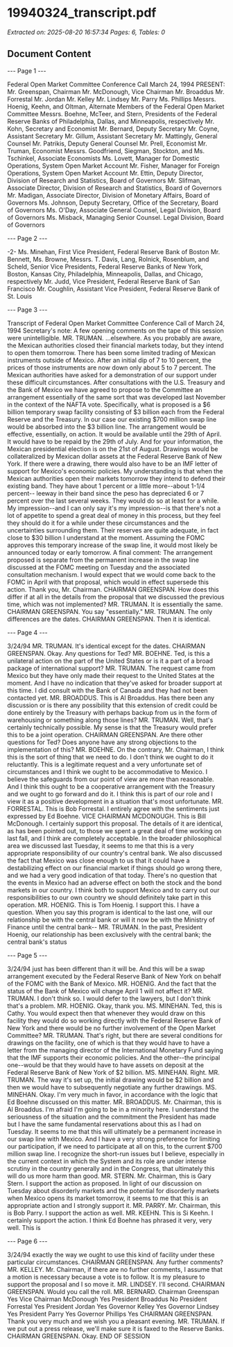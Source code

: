 # 19940324_transcript.pdf

*Extracted on: 2025-08-20 16:57:34*
*Pages: 6, Tables: 0*

## Document Content

--- Page 1 ---

Federal Open Market Committee
Conference Call
March 24, 1994
PRESENT: Mr. Greenspan, Chairman
Mr. McDonough, Vice Chairman
Mr. Broaddus
Mr. Forrestal
Mr. Jordan
Mr. Kelley
Mr. Lindsey
Mr. Parry
Ms. Phillips
Messrs. Hoenig, Keehn, and Oltman, Alternate
Members of the Federal Open Market Committee
Messrs. Boehne, McTeer, and Stern, Presidents of
the Federal Reserve Banks of Philadelphia,
Dallas, and Minneapolis, respectively
Mr. Kohn, Secretary and Economist
Mr. Bernard, Deputy Secretary
Mr. Coyne, Assistant Secretary
Mr. Gillum, Assistant Secretary
Mr. Mattingly, General Counsel
Mr. Patrikis, Deputy General Counsel
Mr. Prell, Economist
Mr. Truman, Economist
Messrs. Goodfriend, Siegman, Stockton, and Ms.
Tschinkel, Associate Economists
Ms. Lovett, Manager for Domestic Operations,
System Open Market Account
Mr. Fisher, Manager for Foreign Operations,
System Open Market Account
Mr. Ettin, Deputy Director, Division of Research
and Statistics, Board of Governors
Mr. Slifman, Associate Director, Division of
Research and Statistics, Board of Governors
Mr. Madigan, Associate Director, Division of
Monetary Affairs, Board of Governors
Ms. Johnson, Deputy Secretary, Office of the
Secretary, Board of Governors
Ms. O'Day, Associate General Counsel, Legal
Division, Board of Governors
Ms. Misback, Managing Senior Counsel. Legal
Division, Board of Governors

--- Page 2 ---

-2-
Ms. Minehan, First Vice President, Federal
Reserve Bank of Boston
Mr. Bennett, Ms. Browne, Messrs. T. Davis, Lang,
Rolnick, Rosenblum, and Scheld, Senior Vice
Presidents, Federal Reserve Banks of New York,
Boston, Kansas City, Philadelphia,
Minneapolis, Dallas, and Chicago, respectively
Mr. Judd, Vice President, Federal Reserve Bank of
San Francisco
Mr. Coughlin, Assistant Vice President, Federal
Reserve Bank of St. Louis

--- Page 3 ---

Transcript of Federal Open Market Committee Conference Call of
March 24, 1994
Secretary's note: A few opening comments on the tape of this
session were unintelligible.
MR. TRUMAN. ...elsewhere. As you probably are aware, the
Mexican authorities closed their financial markets today, but they
intend to open them tomorrow. There has been some limited trading of
Mexican instruments outside of Mexico. After an initial dip of 7 to
10 percent, the prices of those instruments are now down only about 5
to 7 percent. The Mexican authorities have asked for a demonstration
of our support under these difficult circumstances.
After consultations with the U.S. Treasury and the Bank of
Mexico we have agreed to propose to the Committee an arrangement
essentially of the same sort that was developed last November in the
context of the NAFTA vote. Specifically, what is proposed is a $6
billion temporary swap facility consisting of $3 billion each from the
Federal Reserve and the Treasury. In our case our existing $700
million swap line would be absorbed into the $3 billion line. The
arrangement would be effective, essentially, on action. It would be
available until the 29th of April. It would have to be repaid by the
29th of July. And for your information, the Mexican presidential
election is on the 21st of August. Drawings would be collateralized
by Mexican dollar assets at the Federal Reserve Bank of New York. If
there were a drawing, there would also have to be an IMF letter of
support for Mexico's economic policies.
My understanding is that when the Mexican authorities open
their markets tomorrow they intend to defend their existing band.
They have about 1 percent or a little more--about 1-1/4 percent--
leeway in their band since the peso has depreciated 6 or 7 percent
over the last several weeks. They would do so at least for a while.
My impression--and I can only say it's my impression--is that there's
not a lot of appetite to spend a great deal of money in this process,
but they feel they should do it for a while under these circumstances
and the uncertainties surrounding them. Their reserves are quite
adequate, in fact close to $30 billion I understand at the moment.
Assuming the FOMC approves this temporary increase of the swap line,
it would most likely be announced today or early tomorrow. A final
comment: The arrangement proposed is separate from the permanent
increase in the swap line discussed at the FOMC meeting on Tuesday and
the associated consultation mechanism. I would expect that we would
come back to the FOMC in April with that proposal, which would in
effect supersede this action. Thank you, Mr. Chairman.
CHAIRMAN GREENSPAN. How does this differ if at all in the
details from the proposal that we discussed the previous time, which
was not implemented?
MR. TRUMAN. It is essentially the same.
CHAIRMAN GREENSPAN. You say "essentially."
MR. TRUMAN. The only differences are the dates.
CHAIRMAN GREENSPAN. Then it is identical.

--- Page 4 ---

3/24/94
MR. TRUMAN. It's identical except for the dates.
CHAIRMAN GREENSPAN. Okay. Any questions for Ted?
MR. BOEHNE. Ted, is this a unilateral action on the part of
the United States or is it a part of a broad package of international
support?
MR. TRUMAN. The request came from Mexico but they have only
made their request to the United States at the moment. And I have no
indication that they've asked for broader support at this time. I did
consult with the Bank of Canada and they had not been contacted yet.
MR. BROADDUS. This is Al Broaddus. Has there been any
discussion or is there any possibility that this extension of credit
could be done entirely by the Treasury with perhaps backup from us in
the form of warehousing or something along those lines?
MR. TRUMAN. Well, that's certainly technically possible. My
sense is that the Treasury would prefer this to be a joint operation.
CHAIRMAN GREENSPAN. Are there other questions for Ted? Does
anyone have any strong objections to the implementation of this?
MR. BOEHNE. On the contrary, Mr. Chairman, I think this is
the sort of thing that we need to do. I don't think we ought to do it
reluctantly. This is a legitimate request and a very unfortunate set
of circumstances and I think we ought to be accommodative to Mexico.
I believe the safeguards from our point of view are more than
reasonable. And I think this ought to be a cooperative arrangement
with the Treasury and we ought to go forward and do it. I think this
is part of our role and I view it as a positive development in a
situation that's most unfortunate.
MR. FORRESTAL. This is Bob Forrestal. I entirely agree with
the sentiments just expressed by Ed Boehne.
VICE CHAIRMAN MCDONOUGH. This is Bill McDonough. I
certainly support this proposal. The details of it are identical, as
has been pointed out, to those we spent a great deal of time working
on last fall, and I think are completely acceptable. In the broader
philosophical area we discussed last Tuesday, it seems to me that this
is a very appropriate responsibility of our country's central bank.
We also discussed the fact that Mexico was close enough to us that it
could have a destabilizing effect on our financial market if things
should go wrong there, and we had a very good indication of that
today. There's no question that the events in Mexico had an adverse
effect on both the stock and the bond markets in our country. I think
both to support Mexico and to carry out our responsibilities to our
own country we should definitely take part in this operation.
MR. HOENIG. This is Tom Hoenig. I support this. I have a
question. When you say this program is identical to the last one,
will our relationship be with the central bank or will it now be with
the Ministry of Finance until the central bank--
MR. TRUMAN. In the past, President Hoenig, our relationship
has been exclusively with the central bank; the central bank's status

--- Page 5 ---

3/24/94
just has been different than it will be. And this will be a swap
arrangement executed by the Federal Reserve Bank of New York on behalf
of the FOMC with the Bank of Mexico.
MR. HOENIG. And the fact that the status of the Bank of
Mexico will change April 1 will not affect it?
MR. TRUMAN. I don't think so. I would defer to the lawyers,
but I don't think that's a problem.
MR. HOENIG. Okay, thank you.
MS. MINEHAN. Ted, this is Cathy. You would expect then that
whenever they would draw on this facility they would do so working
directly with the Federal Reserve Bank of New York and there would be
no further involvement of the Open Market Committee?
MR. TRUMAN. That's right, but there are several conditions
for drawings on the facility, one of which is that they would have to
have a letter from the managing director of the International Monetary
Fund saying that the IMF supports their economic policies. And the
other--the principal one--would be that they would have to have assets
on deposit at the Federal Reserve Bank of New York of $2 billion.
MS. MINEHAN. Right.
MR. TRUMAN. The way it's set up, the initial drawing would
be $2 billion and then we would have to subsequently negotiate any
further drawings.
MS. MINEHAN. Okay. I'm very much in favor, in accordance
with the logic that Ed Boehne discussed on this matter.
MR. BROADDUS. Mr. Chairman, this is Al Broaddus. I'm afraid
I'm going to be in a minority here. I understand the seriousness of
the situation and the commitment the President has made but I have the
same fundamental reservations about this as I had on Tuesday. It
seems to me that this will ultimately be a permanent increase in our
swap line with Mexico. And I have a very strong preference for
limiting our participation, if we need to participate at all on this,
to the current $700 million swap line. I recognize the short-run
issues but I believe, especially in the current context in which the
System and its role are under intense scrutiny in the country
generally and in the Congress, that ultimately this will do us more
harm than good.
MR. STERN. Mr. Chairman, this is Gary Stern. I support the
action as proposed. In light of our discussion on Tuesday about
disorderly markets and the potential for disorderly markets when
Mexico opens its market tomorrow, it seems to me that this is an
appropriate action and I strongly support it.
MR. PARRY. Mr. Chairman, this is Bob Parry. I support the
action as well.
MR. KEEHN. This is Si Keehn. I certainly support the
action. I think Ed Boehne has phrased it very, very well. This is

--- Page 6 ---

3/24/94
exactly the way we ought to use this kind of facility under these
particular circumstances.
CHAIRMAN GREENSPAN. Any further comments?
MR. KELLEY. Mr. Chairman, if there are no further comments,
I assume that a motion is necessary because a vote is to follow. It
is my pleasure to support the proposal and I so move it.
MR. LINDSEY. I'll second.
CHAIRMAN GREENSPAN. Would you call the roll.
MR. BERNARD.
Chairman Greenspan Yes
Vice Chairman McDonough Yes
President Broaddus No
President Forrestal Yes
President Jordan Yes
Governor Kelley Yes
Governor Lindsey Yes
President Parry Yes
Governor Phillips Yes
CHAIRMAN GREENSPAN. Thank you very much and we wish you a
pleasant evening.
MR. TRUMAN. If we put out a press release, we'll make sure
it is faxed to the Reserve Banks.
CHAIRMAN GREENSPAN. Okay.
END OF SESSION